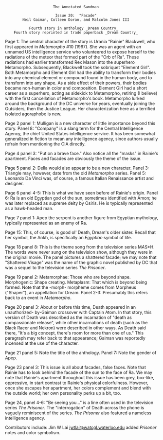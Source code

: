                           The Annotated Sandman

                           Issue 20:  "Facade"
            Neil Gaiman, Colleen Doran, and Malcolm Jones III

               Fourth story in anthology _Dream Country_
        Fourth story reprinted in trade paperback _Dream Country_

Page 1:  The central character of the story is Urania "Rainie" Blackwell, who
first appeared in _Metamorpho_ #10 (1967).  She was an agent with an unnamed US
intelligence service who volunteered to expose herself to the radiations of the
meteor that formed part of the "Orb of Ra".  These radiations had earlier
transformed Rex Mason into the superhero Metamorpho.  Subsequently, Blackwell
took the sobriquet "Element Girl".  Both Metamorpho and Element Girl had the
ability to transform their bodies into any chemical element or compound found
in the human body, and to transform into any shape.  As a side effect of their
powers, their bodies became non-human in color and composition.
	Element Girl had a short career as a superhero, acting as sidekick to
Metamorpho, retiring (I believe) with the first cancellation of Metamorpho's
book.  Metamorpho lurked around the background of the DC universe for years,
eventually joining the Outsiders, then the Justice League.
	Her characterization here as a terrified isolated agoraphobe is new.

Page 2 panel 1:  Mulligan is a new character of little importance beyond this
story.
	Panel 8:  "Company" is a slang term for the Central Intelligence Agency,
the chief United States intelligence service.  It has been somewhat generalized
in fiction to mean any intelligence agency, since authors usually refrain from
mentioning the CIA directly.

Page 4 panel 3:  "Put on a brave face."  Also notice all the "masks" in
Rainie's apartment.  Faces and facades are obviously the theme of the issue.

Page 5 panel 2:  Della would also appear to be a new character.
	Panel 3:  Triangle may, however, date from the old _Metamorpho_ series.
	Panel 5:  Leonardo Da Vinci was, of course, a famous Italian
Renaissance artist and designer.

Page 6 panel 4-5:  This is what we have seen before of Rainie's origin.
	Panel 6:  Ra is an old Egyptian god of the sun, sometimes identified
with Amon; he was later replaced as supreme deity by Osiris.  He is typically
represented as a hawk-headed man.

Page 7 panel 1:  Apep the serpent is another figure from Egyptian mythology,
typically represented as an enemy of Ra.

Page 15:  This, of course, is good ol' Death, Dream's older sister.  Recall
that her symbol, the Ankh, is specifically an _Egyptian_ symbol of life.

Page 18 panel 8:  This is the theme song from the television series M*A*S*H.
The words were never sung on the television show, although they were in the
original movie.  The panel pictures a shattered facade; we may note that
"Shattered Visage" was the name of the graphic novel published by DC that was a
sequel to the television series _The Prisoner_.

Page 19 panel 2:  Metamorphae:  Those who are beyond shape.  Morphogenic:
Shape creating.  Metaplasm:  That which is beyond being formed.  Note that the
-morph- morpheme comes from Morpheus ("Shaper"), an appellation for Dream.
	Panel 2-3:  Presumably this refers back to an event in _Metamorpho_.

Page 20 panel 3:  About or before this time, Death appeared in an unauthorized-
by-Gaiman crossover with Captain Atom.  In that story, this version of Death
was described as the incarnation of "death as compassionate release", while
other incarnations of death (such as the Black Racer and Nekron) were described
in other ways.  As Death said there, "It's a big concept, there's room for more
than one of us."  This paragraph may refer back to that appearance; Gaiman was
reportedly incensed at the use of the character.

Page 21 panel 5:  Note the title of the anthology.
	Panel 7:  Note the gender of Apep.

Page 23 panel 3:  This issue is all about facades, false faces.  Note that
Rainie has to look behind the facade of the sun to the face of Ra.
We may note that Rainie's apartment throughout this issue has been grey,
box-like, oppressive, in start contrast to Rainie's physical colorfulness.
However, once she escapes her apartment, her colors complement and blend with
the outside world; her own personality perks up a bit, too.

Page 24, panel 4-6: "Be seeing you..." is a line often used in the television
series _The Prisoner_.  The "interrogation" of Death across the phone is
vaguely reminiscent of the series.  _The Prisoner_ also featured a nameless
intelligence agency.

Contributors include:
	Jim W Lai <jwtlai@watcgl.waterloo.edu> added _Prisoner_ notes and color
symbolism.
